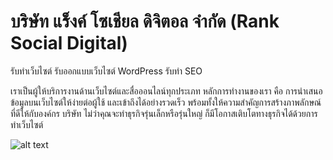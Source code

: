 # บริษัท แร็งค์ โซเชียล ดิจิตอล จำกัด (Rank Social Digital)
รับทำเว็บไซต์ รับออกแบบเว็บไซต์ WordPress รับทำ SEO

เราเป็นผู้ให้บริการงานด้านเว็บไซต์และสื่อออนไลน์ทุกประเภท หลักการทำงานของเรา คือ การนำเสนอข้อมูลบนเว็บไซต์ให้ง่ายต่อผู้ใช้ และเข้าถึงได้อย่างรวดเร็ว พร้อมทั้งให้ความสำคัญการสร้างภาพลักษณ์ที่ดีให้กับองค์กร บริษัท ไม่ว่าคุณจะทำธุรกิจรุ่นเล็กหรือรุ่นใหญ่ ก็มีโอกาสเติบโตทางธุรกิจได้ด้วยการทำเว็บไซต์

![alt text](https://github.com/owlluke/test/blob/main/images/rank_qrcode.png?raw=true)
